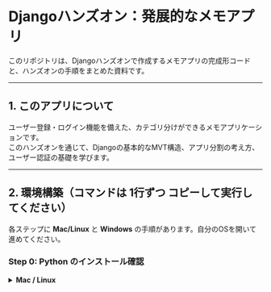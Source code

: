 # Djangoハンズオン：発展的なメモアプリ

このリポジトリは、Djangoハンズオンで作成するメモアプリの完成形コードと、ハンズオンの手順をまとめた資料です。

---

## 1. このアプリについて

ユーザー登録・ログイン機能を備えた、カテゴリ分けができるメモアプリケーションです。  
このハンズオンを通じて、Djangoの基本的なMVT構造、アプリ分割の考え方、ユーザー認証の基礎を学びます。

---

## 2. 環境構築（コマンドは **1行ずつ** コピーして実行してください）

各ステップに **Mac/Linux** と **Windows** の手順があります。自分のOSを開いて進めてください。

### Step 0: Python のインストール確認

<details>
<summary><b>Mac / Linux</b></summary>

Python のバージョン確認（3.10+ を推奨）
```bash
python3 --version

brew install python

py --version

python --version
